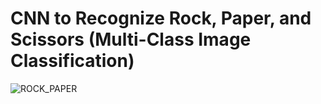 # CNN to Recognize Rock, Paper, and Scissors (Multi-Class Image Classification)

![ROCK_PAPER](https://github.com/Moh-Nafi/Neural_Network_Projects/assets/133475571/c65c5812-8516-484b-ba00-81db7ac0f148) <br>


